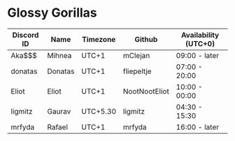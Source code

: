 # Glossy Gorillas

| Discord ID    | Name      | Timezone  | Github        | Availability (UTC+0)  |
|---            |---        |---        |---            |---                    |
| Aka$$$        | Mihnea    | UTC+1     | mClejan       | 09:00 - later         |
| donatas       | Donatas   | UTC+1     | fliepeltje    | 07:00 - 20:00         |
| Eliot         | Eliot     | UTC+1     | NootNootEliot | 10:00 - 00:00         |
| ligmitz       | Gaurav    | UTC+5.30  | ligmitz       | 04:30 - 15:30         |
| mrfyda        | Rafael    | UTC+1     | mrfyda        | 16:00 - later         |

